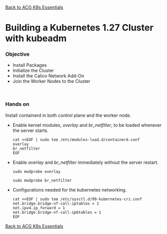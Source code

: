 [Back to ACG K8s Essentials](../main.md)

# Building a Kubernetes 1.27 Cluster with kubeadm

### Objective
- Install Packages
- Initialize the Cluster
- Install the Calico Network Add-On
- Join the Worker Nodes to the Cluster

<br>

### Hands on
Install containerd in both control plane and the worker node.
- Enable kernel modules, *overlay* and *br_netfilter*, to be loaded whenever the server starts.
  ```
  cat <<EOF | sudo tee /etc/modules-load.d/containerd.conf
  overlay
  br_netfilter
  EOF
  ```
- Enable *overlay* and *br_netfilter* immediately without the server restart.
  ```
  sudo modprobe overlay
  ```
  ```
  sudo modprobe br_netfilter
  ```
- Configurations needed for the kubernetes networking.
  ```
  cat <<EOF | sudo tee /etc/sysctl.d/99-kubernetes-cri.conf
  net.bridge.bridge-nf-call-iptables = 1
  net.ipv4.ip_forward = 1
  net.bridge.bridge-nf-call-ip6tables = 1
  EOF
  ```


[Back to ACG K8s Essentials](../main.md)